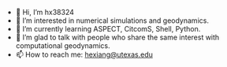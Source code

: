 - 👋 Hi, I’m hx38324
- 👀 I’m interested in numerical simulations and geodynamics.
- 🌱 I’m currently learning ASPECT, CitcomS, Shell, Python.
- 💞️ I’m glad to talk with people who share the same interest with computational geodynamics.
- 📫 How to reach me: hexiang@utexas.edu
<!---
hx38324/hx38324 is a ✨ special ✨ repository because its `README.md` (this file) appears on your GitHub profile.
You can click the Preview link to take a look at your changes.
--->
